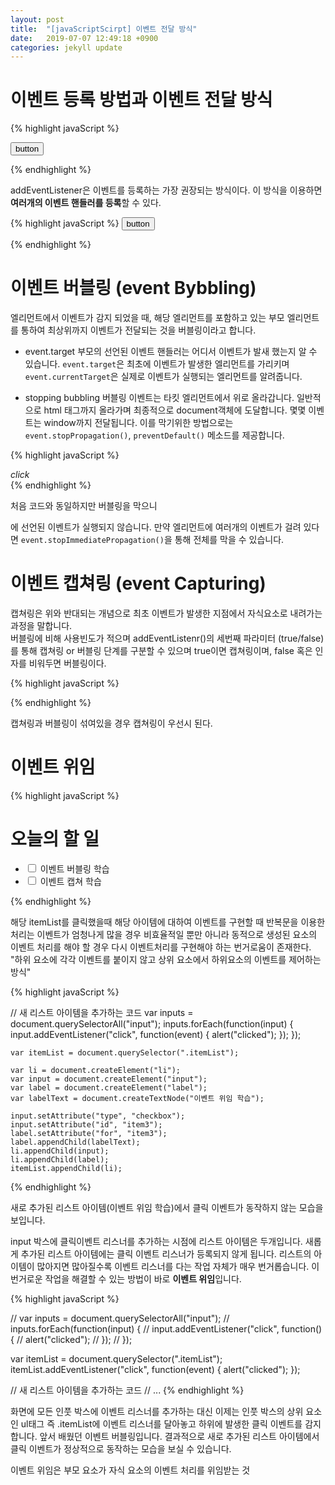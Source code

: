 ```yaml
---
layout: post
title:  "[javaScriptScirpt] 이벤트 전달 방식"
date:   2019-07-07 12:49:18 +0900
categories: jekyll update
---
```


# 이벤트 등록 방법과 이벤트 전달 방식


{% highlight javaScript %}


<input type="button" id="target" value="button" />
<script>
    var t = document.getElementById("target");
    t.addEventListener("click", function(event){
        alert("Hello world, "+event.target.value);
    });
</script>

{% endhighlight %}

addEventListener은 이벤트를 등록하는 가장 권장되는 방식이다. 이 방식을 이용하면 **여러개의 이벤트 핸들러를 등록**할 수 있다.

{% highlight javaScript %}
<input type="button" id="target" value="button" />
<script>
    var t = document.getElementById("target");
    t.addEventListener("click", function(event){
        alert(1);
    });
    t.addEventListener("click", function(event){
        alert(2);
    });
</script>

{% endhighlight %} 


# 이벤트 버블링 (event Bybbling)


엘리먼트에서 이벤트가 감지 되었을 때, 해당 엘리먼트를 포함하고 있는 부모 엘리먼트를 통하여 최상위까지 이벤트가 전달되는 것을 버블링이라고 합니다.


- event.target 
부모의 선언된 이벤트 핸들러는 어디서 이벤트가 발새 했는지 알 수 있습니다.
``event.target``은 최초에 이벤트가 발생한 엘리먼트를 가리키며 ``event.currentTarget``은 실제로 이벤트가 실행되는 엘리먼트를 알려줍니다.

- stopping bubbling
버블링 이벤트는 타킷 엘리먼트에서 위로 올라갑니다. 일반적으로 html 태그까지 올라가며 최종적으로 document객체에 도달합니다. 몇몇 이벤트는 window까지 전달됩니다. 
이를 막기위한 방법으로는 ``event.stopPropagation()``, ``preventDefault()`` 메소드를 제공합니다.


{% highlight javaScript %}
<div onclick="alert("hi")">
  <em onclick="event.stopPropagation()">click</em>
</div>
{% endhighlight %}

처음 코드와 동일하지만 버블링을 막으니 <div>에 선언된 이벤트가 실행되지 않습니다. 만약 엘리먼트에 여러개의 이벤트가 걸려 있다면 ``event.stopImmediatePropagation()``을 통해 전체를 막을 수 있습니다.


# 이벤트 캡쳐링 (event Capturing)


캡쳐링은 위와 반대되는 개념으로 최초 이벤트가 발생한 지점에서 자식요소로 내려가는 과정을 말합니다.   
버블링에 비해 사용빈도가 적으며 addEventListenr()의 세번째 파라미터 (true/false) 를 통해 캡쳐링 or 버블링 단계를 구분할 수 있으며 true이면 캡쳐링이며, false 혹은 인자를 비워두면 버블링이다.


{% highlight javaScript %}
 <script>
document.getElementById("target").addEventListener("click", handler, true);
document.querySelector("fieldset").addEventListener("click", handler, true);
 </script>
{% endhighlight %}


캡쳐링과 버블링이 섞여있을 경우 캡쳐링이 우선시 된다.

# 이벤트 위임

{% highlight javaScript %}
<h1>오늘의 할 일</h1>
<ul class="itemList">
	<li>
		<input type="checkbox" id="item1">
		<label for="item1">이벤트 버블링 학습</label>
	</li>
	<li>
		<input type="checkbox" id="item2">
		<label for="item2">이벤트 캡쳐 학습</label>
	</li>
</ul>

<script>

    var inputs = document.querySelectorAll("input");
    inputs.forEach(function(input) {
        input.addEventListener("click", function(event) {
            alert("clicked");
        });
    });
        
</script> 
{% endhighlight %}


해당 itemList를 클릭했을때 해당 아이템에 대하여 이벤트를 구현할 때 반복문을 이용한 처리는 이벤트가 엄청나게 많을 경우 비효율적일 뿐만 아니라 동적으로 생성된 요소의 이벤트 처리를 해야 할 경우 다시 이벤트처리를 구현해야 하는 번거로움이 존재한다.
"하위 요소에 각각 이벤트를 붙이지 않고 상위 요소에서 하위요소의 이벤트를 제어하는 방식"



{% highlight javaScript %}

// 새 리스트 아이템을 추가하는 코드
    var inputs = document.querySelectorAll("input");
    inputs.forEach(function(input) {
        input.addEventListener("click", function(event) {
            alert("clicked");
        });
    });
        
    var itemList = document.querySelector(".itemList");

    var li = document.createElement("li");
    var input = document.createElement("input");
    var label = document.createElement("label");
    var labelText = document.createTextNode("이벤트 위임 학습");

    input.setAttribute("type", "checkbox");
    input.setAttribute("id", "item3");
    label.setAttribute("for", "item3");
    label.appendChild(labelText);
    li.appendChild(input);
    li.appendChild(label);
    itemList.appendChild(li);
{% endhighlight %}


새로 추가된 리스트 아이템(이벤트 위임 학습)에서 클릭 이벤트가 동작하지 않는 모습을 보입니다.

input 박스에 클릭이벤트 리스너를 추가하는 시점에 리스트 아이템은 두개입니다.
새롭게 추가된 리스트 아이템에는 클릭 이벤트 리스너가 등록되지 않게 됩니다.
리스트의 아이템이 많아지면 많아질수록 이벤트 리스너를 다는 작업 자체가 매우 번거롭습니다. 이 번거로운 작업을 해결할 수 있는 방법이 바로 **이벤트 위임**입니다.


 
{% highlight javaScript %}

// var inputs = document.querySelectorAll("input");
// inputs.forEach(function(input) {
// 	input.addEventListener("click", function() {
// 		alert("clicked");
// 	});
// });

var itemList = document.querySelector(".itemList");
itemList.addEventListener("click", function(event) {
	alert("clicked");
});

// 새 리스트 아이템을 추가하는 코드
// ...
{% endhighlight %}

화면에 모든 인풋 박스에 이벤트 리스너를 추가하는 대신 이제는 인풋 박스의 상위 요소인 ul태그 즉  .itemList에 이벤트 리스너를 달아놓고 하위에 발생한 클릭 이벤트를 감지 합니다. 
앞서 배웠던 이벤트 버블링입니다. 
결과적으로 새로 추가된 리스트 아이템에서 클릭 이벤트가 정상적으로 동작하는 모습을 보실 수 있습니다. 





이벤트 위임은 부모 요소가 자식 요소의 이벤트 처리를 위임받는 것

